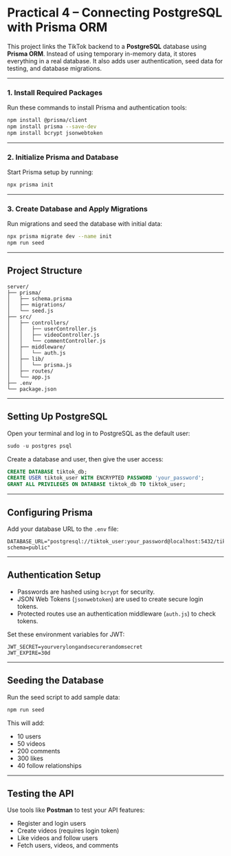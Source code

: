 # Practical 4 – Connecting PostgreSQL with Prisma ORM

This project links the TikTok backend to a **PostgreSQL** database using **Prisma ORM**. Instead of using temporary in-memory data, it stores everything in a real database. It also adds user authentication, seed data for testing, and database migrations.

---

### 1. Install Required Packages

Run these commands to install Prisma and authentication tools:

```bash
npm install @prisma/client
npm install prisma --save-dev
npm install bcrypt jsonwebtoken
````

---

### 2. Initialize Prisma and Database

Start Prisma setup by running:

```bash
npx prisma init
```

---

### 3. Create Database and Apply Migrations

Run migrations and seed the database with initial data:

```bash
npx prisma migrate dev --name init
npm run seed
```

---

## Project Structure

```
server/
├── prisma/
│   ├── schema.prisma
│   ├── migrations/
│   └── seed.js
├── src/
│   ├── controllers/
│   │   ├── userController.js
│   │   ├── videoController.js
│   │   └── commentController.js
│   ├── middleware/
│   │   └── auth.js
│   ├── lib/
│   │   └── prisma.js
│   ├── routes/
│   └── app.js
├── .env
└── package.json
```

---

## Setting Up PostgreSQL

Open your terminal and log in to PostgreSQL as the default user:

```sql
sudo -u postgres psql
```

Create a database and user, then give the user access:

```sql
CREATE DATABASE tiktok_db;
CREATE USER tiktok_user WITH ENCRYPTED PASSWORD 'your_password';
GRANT ALL PRIVILEGES ON DATABASE tiktok_db TO tiktok_user;
```

---

## Configuring Prisma

Add your database URL to the `.env` file:

```env
DATABASE_URL="postgresql://tiktok_user:your_password@localhost:5432/tiktok_db?schema=public"
```

---

## Authentication Setup

* Passwords are hashed using `bcrypt` for security.
* JSON Web Tokens (`jsonwebtoken`) are used to create secure login tokens.
* Protected routes use an authentication middleware (`auth.js`) to check tokens.

Set these environment variables for JWT:

```env
JWT_SECRET=yourverylongandsecurerandomsecret
JWT_EXPIRE=30d
```

---

## Seeding the Database

Run the seed script to add sample data:

```bash
npm run seed
```

This will add:

* 10 users
* 50 videos
* 200 comments
* 300 likes
* 40 follow relationships

---

## Testing the API

Use tools like **Postman** to test your API features:

* Register and login users
* Create videos (requires login token)
* Like videos and follow users
* Fetch users, videos, and comments
